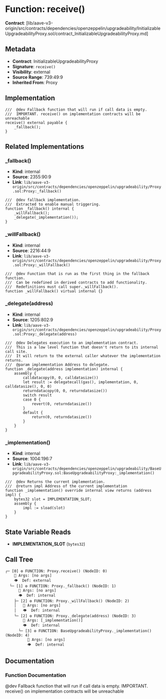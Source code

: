 # Function: receive()

**Contract**: [lib/aave-v3-origin/src/contracts/dependencies/openzeppelin/upgradeability/InitializableUpgradeabilityProxy.sol/contract_InitializableUpgradeabilityProxy.md]

## Metadata

- **Contract**: InitializableUpgradeabilityProxy
- **Signature**: `receive()`
- **Visibility**: external
- **Source Range**: 739:49:9
- **Inherited From**: Proxy

## Implementation

```solidity
///  @dev Fallback function that will run if call data is empty.
///  IMPORTANT. receive() on implementation contracts will be unreachable
receive() external payable {
    _fallback();
}
```

## Related Implementations

### _fallback()

- **Kind**: internal
- **Source**: 2355:90:9
- **Link**: `lib/aave-v3-origin/src/contracts/dependencies/openzeppelin/upgradeability/Proxy.sol:Proxy:_fallback()`

```solidity
///  @dev fallback implementation.
///  Extracted to enable manual triggering.
function _fallback() internal {
    _willFallback();
    _delegate(_implementation());
}
```

### _willFallback()

- **Kind**: internal
- **Source**: 2216:44:9
- **Link**: `lib/aave-v3-origin/src/contracts/dependencies/openzeppelin/upgradeability/Proxy.sol:Proxy:_willFallback()`

```solidity
///  @dev Function that is run as the first thing in the fallback function.
///  Can be redefined in derived contracts to add functionality.
///  Redefinitions must call super._willFallback().
function _willFallback() virtual internal {}
```

### _delegate(address)

- **Kind**: internal
- **Source**: 1205:802:9
- **Link**: `lib/aave-v3-origin/src/contracts/dependencies/openzeppelin/upgradeability/Proxy.sol:Proxy:_delegate(address)`

```solidity
///  @dev Delegates execution to an implementation contract.
///  This is a low level function that doesn't return to its internal call site.
///  It will return to the external caller whatever the implementation returns.
///  @param implementation Address to delegate.
function _delegate(address implementation) internal {
    assembly {
        calldatacopy(0, 0, calldatasize())
        let result := delegatecall(gas(), implementation, 0, calldatasize(), 0, 0)
        returndatacopy(0, 0, returndatasize())
        switch result
        case 0 {
            revert(0, returndatasize())
        }
        default {
            return(0, returndatasize())
        }
    }
}
```

### _implementation()

- **Kind**: internal
- **Source**: 1004:196:7
- **Link**: `lib/aave-v3-origin/src/contracts/dependencies/openzeppelin/upgradeability/BaseUpgradeabilityProxy.sol:BaseUpgradeabilityProxy:_implementation()`

```solidity
///  @dev Returns the current implementation.
///  @return impl Address of the current implementation
function _implementation() override internal view returns (address impl) {
    bytes32 slot = IMPLEMENTATION_SLOT;
    assembly {
        impl := sload(slot)
    }
}
```

## State Variable Reads

- **IMPLEMENTATION_SLOT** (`bytes32`)

## Call Tree

```
┌─ [0] ⚙️ FUNCTION: Proxy.receive() (NodeID: 0)
    💬 Args: [no args]
    👁️  Def: external
  └─ [1] ⚙️ FUNCTION: Proxy._fallback() (NodeID: 1)
      💬 Args: [no args]
      👁️  Def: internal
    ├─ [2] ⚙️ FUNCTION: Proxy._willFallback() (NodeID: 2)
    │   💬 Args: [no args]
    │   👁️  Def: internal
    └─ [2] ⚙️ FUNCTION: Proxy._delegate(address) (NodeID: 3)
        💬 Args: [_implementation()]
        👁️  Def: internal
      └─ [3] ⚙️ FUNCTION: BaseUpgradeabilityProxy._implementation() (NodeID: 4)
          💬 Args: [no args]
          👁️  Def: internal
```

## Documentation

### Function Documentation

 @dev Fallback function that will run if call data is empty.
 IMPORTANT. receive() on implementation contracts will be unreachable
